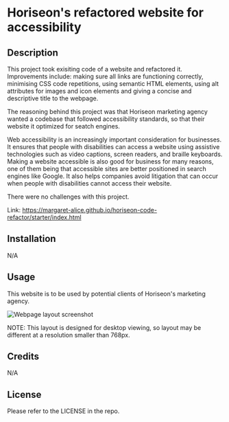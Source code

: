 # Horiseon's refactored website for accessibility

## Description

This project took exisiting code of a website and refactored it. Improvements include: making sure all links are functioning correctly, minimising CSS code repetitions, using semantic HTML elements, using alt attributes for images and icon elements and giving a concise and descriptive title to the webpage. 

The reasoning behind this project was that Horiseon marketing agency wanted a codebase that followed accessibility standards, so that their website it optimized for seatch engines. 

Web accessibility is an increasingly important consideration for businesses. It ensures that people with disabilities can access a website using assistive technologies such as video captions, screen readers, and braille keyboards. Making a website accessible is also good for business for many reasons, one of them being that accessible sites are better positioned in search engines like Google. It also helps companies avoid litigation that can occur when people with disabilities cannot access their website. 

There were no challenges with this project. 

Link: https://margaret-alice.github.io/horiseon-code-refactor/starter/index.html

## Installation

N/A

## Usage

This website is to be used by potential clients of Horiseon's marketing agency. 

![Webpage layout screenshot](https://github.com/Margaret-Alice/horiseon-code-refactor/blob/main/starter/assets/images/screenshot.png)

NOTE: This layout is designed for desktop viewing, so layout may be different at a resolution smaller than 768px.

## Credits

N/A

## License

Please refer to the LICENSE in the repo.
